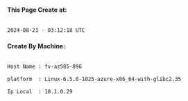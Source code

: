 
   
#### This Page Create at:

```bash

2024-08-21 - 03:12:18 UTC

```

#### Create By Machine:

```bash

Host Name : fv-az585-896

platform  : Linux-6.5.0-1025-azure-x86_64-with-glibc2.35

Ip Local  : 10.1.0.29

```

